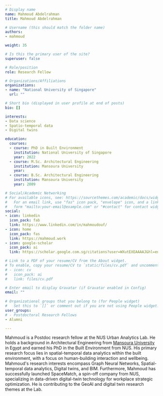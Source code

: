 ```yaml
---
# Display name
name: Mahmoud Abdelrahman
title: Mahmoud Abdelrahman

# Username (this should match the folder name)
authors:
- mahmoud

weight: 35

# Is this the primary user of the site?
superuser: false

# Role/position
role: Research Fellow

# Organizations/Affiliations
organizations:
- name: "National University of Singapore"
  url: ""

# Short bio (displayed in user profile at end of posts)
bio: []

interests:
- Data science
- Spatio-temporal data
- Digital twins

education:
  courses:
  - course: PhD in Built Environment
    institution: National University of Singapore
    year: 2022
  - course: M.Sc. Architectural Engineering
    institution: Mansoura University
    year: 
  - course: B.Sc. Architectural Engineering
    institution: Mansoura University
    year: 2009

# Social/Academic Networking
# For available icons, see: https://sourcethemes.com/academic/docs/widgets/#icons
#   For an email link, use "fas" icon pack, "envelope" icon, and a link in the
#   form "mailto:your-email@example.com" or "#contact" for contact widget.
social:
- icon: linkedin
  icon_pack: fab
  link: https://www.linkedin.com/in/mahmoudouf/
- icon: home
  icon_pack: fas
  link: https://mahmoud.work
- icon: google-scholar
  icon_pack: ai
  link: https://scholar.google.com.sg/citations?user=WXutEXEAAAAJ&hl=en&oi=ao

# Link to a PDF of your resume/CV from the About widget.
# To enable, copy your resume/CV to `static/files/cv.pdf` and uncomment the lines below.  
# - icon: cv
#   icon_pack: ai
#   link: files/cv.pdf

# Enter email to display Gravatar (if Gravatar enabled in Config)
email: ""
  
# Organizational groups that you belong to (for People widget)
#   Set this to `[]` or comment out if you are not using People widget.  
user_groups:
# - Postdoctoral Research Fellows
- Alumni

---
```

Mahmoud is a Postdoc research fellow at the NUS Urban Analytics Lab.
He holds a background in Architectural Engineering from [Mansoura University](https://www.mans.edu.eg/en) in Egypt and earned his PhD in the Built Environment from NUS.
His primary research focus lies in spatial-temporal data analytics within the built environment, with a focus on human-building interaction and wellbeing. Mahmoud's research interests encompass Graph Neural Networks, Spatial-temporal data analytics, Digital twins, and BIM.
Furthermore, Mahmoud has successfully launched SpaceMatch, a spin-off company from NUS, specializing in data-driven digital-twin technology for workplace strategic optimization.
He is contributing to the GeoAI and digital twin research themes at the Lab.

